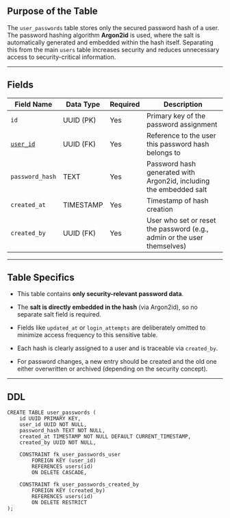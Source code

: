 ## Purpose of the Table

The `user_passwords` table stores only the secured password hash of a user. The password hashing algorithm **Argon2id** is used, where the salt is automatically generated and embedded within the hash itself. Separating this from the main `users` table increases security and reduces unnecessary access to security-critical information.

---

## Fields

| Field Name                     | Data Type | Required | Description                                                             |
| ------------------------------ | --------- | -------- | ----------------------------------------------------------------------- |
| `id`                           | UUID (PK) | Yes      | Primary key of the password assignment                                  |
| [`user_id`](Table%20-%20users) | UUID (FK) | Yes      | Reference to the user this password hash belongs to                     |
| `password_hash`                | TEXT      | Yes      | Password hash generated with Argon2id, including the embedded salt      |
| `created_at`                   | TIMESTAMP | Yes      | Timestamp of hash creation                                              |
| `created_by`                   | UUID (FK) | Yes      | User who set or reset the password (e.g., admin or the user themselves) |

---

## Table Specifics

- This table contains **only security-relevant password data**.
    
- The **salt is directly embedded in the hash** (via Argon2id), so no separate salt field is required.
    
- Fields like `updated_at` or `login_attempts` are deliberately omitted to minimize access frequency to this sensitive table.
    
- Each hash is clearly assigned to a user and is traceable via `created_by`.
    
- For password changes, a new entry should be created and the old one either overwritten or archived (depending on the security concept).
    

---

## DDL

```
CREATE TABLE user_passwords (
    id UUID PRIMARY KEY,
    user_id UUID NOT NULL,
    password_hash TEXT NOT NULL,
    created_at TIMESTAMP NOT NULL DEFAULT CURRENT_TIMESTAMP,
    created_by UUID NOT NULL,

    CONSTRAINT fk_user_passwords_user
        FOREIGN KEY (user_id)
        REFERENCES users(id)
        ON DELETE CASCADE,

    CONSTRAINT fk_user_passwords_created_by
        FOREIGN KEY (created_by)
        REFERENCES users(id)
        ON DELETE RESTRICT
);
```